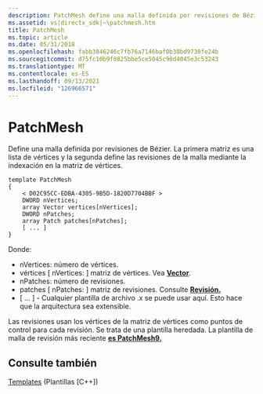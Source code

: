 ```yaml
---
description: PatchMesh define una malla definida por revisiones de Bézier, incluida una lista de vértices y las revisiones de la malla mediante la indexación en la matriz de vértices.
ms.assetid: vs|directx_sdk|~\patchmesh.htm
title: PatchMesh
ms.topic: article
ms.date: 05/31/2018
ms.openlocfilehash: fabb3846246c7fb76a7146baf0b30bd9730fe24b
ms.sourcegitcommit: d75fc10b9f0825bbe5ce5045c90d4045e3c53243
ms.translationtype: MT
ms.contentlocale: es-ES
ms.lasthandoff: 09/13/2021
ms.locfileid: "126966571"
---
```

# <a name="patchmesh"></a>PatchMesh

Define una malla definida por revisiones de Bézier. La primera matriz es una lista de vértices y la segunda define las revisiones de la malla mediante la indexación en la matriz de vértices.

``` syntax
template PatchMesh
{
    < D02C95CC-EDBA-4305-9B5D-1820D7704BBF >
    DWORD nVertices;
    array Vector vertices[nVertices];
    DWORD nPatches;
    array Patch patches[nPatches];
    [ ... ]
}
```

Donde:

-   nVertices: número de vértices.
-   vértices \[ nVertices: \] matriz de vértices. Vea [**Vector**](vector.md).
-   nPatches: número de revisiones.
-   patches \[ nPatches: \] matriz de revisiones. Consulte [**Revisión.**](patch.md)
-   \[ ... \] - Cualquier plantilla de archivo .x se puede usar aquí. Esto hace que la arquitectura sea extensible.

Las revisiones usan los vértices de la matriz de vértices como puntos de control para cada revisión. Se trata de una plantilla heredada. La plantilla de malla de revisión más reciente [**es PatchMesh9.**](patchmesh9.md)

## <a name="see-also"></a>Consulte también

<dl> <dt>

[Templates](dx9-graphics-reference-x-file-format-templates.md) (Plantillas [C++])
</dt> </dl>

 

 



